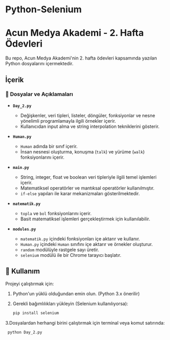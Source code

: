 # Python-Selenium
# Acun Medya Akademi - 2. Hafta Ödevleri

Bu repo, Acun Medya Akademi'nin 2. hafta ödevleri kapsamında yazılan Python dosyalarını içermektedir.

## İçerik

### 📂 **Dosyalar ve Açıklamaları**
- **`Day_2.py`**  
  - Değişkenler, veri tipleri, listeler, döngüler, fonksiyonlar ve nesne yönelimli programlamayla ilgili örnekler içerir.
  - Kullanıcıdan input alma ve string interpolation tekniklerini gösterir.

- **`Human.py`**  
  - `Human` adında bir sınıf içerir.
  - İnsan nesnesi oluşturma, konuşma (`talk`) ve yürüme (`walk`) fonksiyonlarını içerir.

- **`main.py`**  
  - String, integer, float ve boolean veri tipleriyle ilgili temel işlemleri içerir.
  - Matematiksel operatörler ve mantıksal operatörler kullanılmıştır.
  - `if-else` yapıları ile karar mekanizmaları gösterilmektedir.

- **`matematik.py`**  
  - `topla` ve `bol` fonksiyonlarını içerir.
  - Basit matematiksel işlemleri gerçekleştirmek için kullanılabilir.

- **`modules.py`**  
  - `matematik.py` içindeki fonksiyonları içe aktarır ve kullanır.
  - `Human.py` içindeki `Human` sınıfını içe aktarır ve örnekler oluşturur.
  - `random` modülüyle rastgele sayı üretir.
  - `selenium` modülü ile bir Chrome tarayıcı başlatır.

## 🚀 Kullanım

Projeyi çalıştırmak için:

1. Python'un yüklü olduğundan emin olun. (Python 3.x önerilir)
2. Gerekli bağımlılıkları yükleyin (Selenium kullanılıyorsa):

   ```sh
   pip install selenium

3.Dosyalardan herhangi birini çalıştırmak için terminal veya komut satırında:

   ```sh
    python Day_2.py
